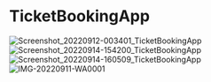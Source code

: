 # TicketBookingApp

![Screenshot_20220912-003401_TicketBookingApp](https://github.com/user-attachments/assets/cfdff683-3273-47ef-838f-4b39e5234b68)
![Screenshot_20220914-154200_TicketBookingApp](https://github.com/user-attachments/assets/0a6e04c0-494c-4616-81d1-d599d6b92502)
![Screenshot_20220914-160509_TicketBookingApp](https://github.com/user-attachments/assets/2ec4abdf-3ed3-47cf-868e-6958e39abfa0)
![IMG-20220911-WA0001](https://github.com/user-attachments/assets/3f2be779-8d92-4782-be47-df0125b1e194)
